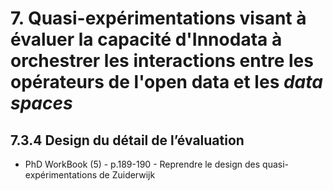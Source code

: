 # 7. Quasi-expérimentations visant à évaluer la capacité d'Innodata à orchestrer les interactions entre les opérateurs de l'open data et les *data spaces*

## 7.3.4 Design du détail de l’évaluation

- PhD WorkBook (5) - p.189-190 - Reprendre le design des quasi-expérimentations de Zuiderwijk
